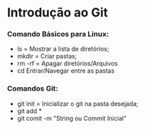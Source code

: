 # Introdução ao Git

###  Comando Básicos para Linux:

- ls = Mostrar a lista de diretórios;
- mkdir = Criar pastas;
- rm -rf = Apagar diretórios/Arquivos
- cd Entrar/Navegar entre as pastas 

### Comandos Git:

- git init = Inicializar o git na pasta desejada;
- git add *
- git comit -m "String ou Commit Inicial"

